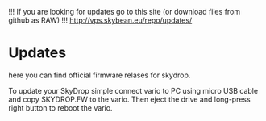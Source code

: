 !!! If you are looking for updates go to this site (or download files from github as RAW) !!! http://vps.skybean.eu/repo/updates/

Updates
=====

here you can find official firmware relases for skydrop.

To update your SkyDrop simple connect vario to PC using micro USB cable and copy SKYDROP.FW to the vario.
Then eject the drive and long-press right button to reboot the vario.
